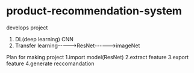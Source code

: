 # product-recommendation-system
develops project
1. DL(deep learning) CNN
2. Transfer learning----->ResNet------>imageNet
                 
                 
Plan for making project
 1.import model(ResNet)
 2.extract feature
 3.export feature
 4.generate reccomandation
